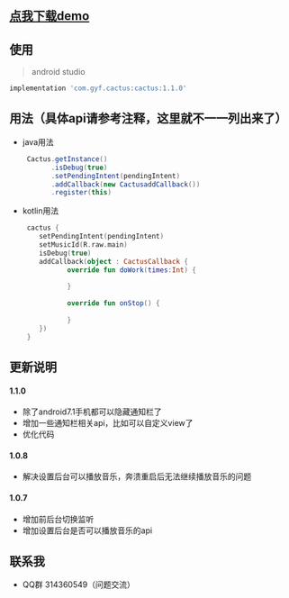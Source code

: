 ## [点我下载demo](https://www.pgyer.com/1osg)

## 使用 
> android studio
   ```groovy
   implementation 'com.gyf.cactus:cactus:1.1.0'
   ```

## 用法（具体api请参考注释，这里就不一一列出来了）
- java用法

   ```java
    Cactus.getInstance()
          .isDebug(true)
          .setPendingIntent(pendingIntent)
          .addCallback(new CactusaddCallback())
          .register(this)
   ```
- kotlin用法
 
   ```kotlin
    cactus {
       setPendingIntent(pendingIntent)
       setMusicId(R.raw.main)
       isDebug(true)
       addCallback(object : CactusCallback {
              override fun doWork(times:Int) {
                           
              }
       
              override fun onStop() {
                          
              }
       })
    }
   ```

## 更新说明
#### 1.1.0
- 除了android7.1手机都可以隐藏通知栏了
- 增加一些通知栏相关api，比如可以自定义view了
- 优化代码

#### 1.0.8
- 解决设置后台可以播放音乐，奔溃重启后无法继续播放音乐的问题

#### 1.0.7
- 增加前后台切换监听
- 增加设置后台是否可以播放音乐的api

## 联系我 ##
- QQ群 314360549（问题交流）
